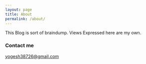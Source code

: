 ```yaml
---
layout: page
title: About
permalink: /about/
---
```



This Blog is sort of braindump.
Views Expressed here are my own.

### Contact me

[yogesh38726@gmail.com](mailto:yogesh38726@gmail.com)
